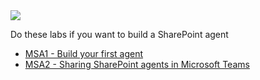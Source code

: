 <div class="cc-lab-toc msa-path">
  <img src="/copilot-camp/assets/images/path-icons/MSA-path-heading.png"></img>
  <div>
    <p>Do these labs if you want to build a SharePoint agent</p>
    <ul>
      <li><a href="/copilot-camp/pages/make/sharepoint-agents/01-first-agent/">MSA1 - Build your first agent</a></li>
      <li><a href="/copilot-camp/pages/make/sharepoint-agents/02-sharing-agents/">MSA2 - Sharing SharePoint agents in Microsoft Teams</a></li>
    </ul>
  </div>
</div>

<script>
(() => {

// This script decorates the table of contents with a "you are here" indicator.
const toc = document.getElementsByClassName('cc-lab-toc');
for (const div of toc) {
    const lis = div.querySelectorAll('li');
    for (const li of lis) {
        const anchor = li.querySelector('a');
        if (location.href.includes(anchor.href)) {
            const span = document.createElement("span");
            span.innerHTML = "YOU&nbsp;ARE&nbsp;HERE";
            li.appendChild(span);
        }
    }    
}
})();
</script>

